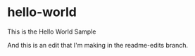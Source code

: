 hello-world
===========

This is the Hello World Sample

And this is an edit that I'm making in the readme-edits branch.
